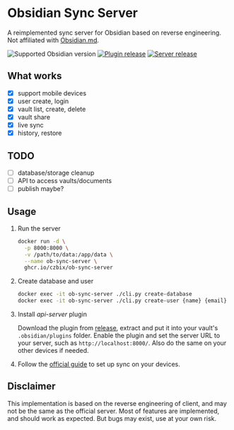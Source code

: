 # Obsidian Sync Server
A reimplemented sync server for Obsidian based on reverse engineering.
Not affiliated with [Obsidian.md](https://obsidian.md/).

![Supported Obsidian version](https://img.shields.io/badge/dynamic/json?url=https%3A%2F%2Fraw.githubusercontent.com%2FCzBiX%2Fob-sync-server%2Fmaster%2Fob-plugin%2Fapi-server%2Fmanifest.json&query=minAppVersion&logo=obsidian&label=Obsidian&color=rebeccapurple)
[![Plugin release](https://img.shields.io/github/v/release/czbix/ob-sync-server?label=plugin)](https://github.com/CzBiX/ob-sync-server/releases)
[![Server release](https://img.shields.io/github/v/tag/czbix/ob-sync-server?filter=v*&label=server)](https://github.com/CzBiX/ob-sync-server/pkgs/container/ob-sync-server)


## What works
- [x] support mobile devices
- [x] user create, login
- [x] vault list, create, delete
- [x] vault share
- [x] live sync
- [x] history, restore

## TODO
- [ ] database/storage cleanup
- [ ] API to access vaults/documents
- [ ] publish maybe?

## Usage

1. Run the server
   ```bash
   docker run -d \
     -p 8000:8000 \
     -v /path/to/data:/app/data \
     --name ob-sync-server \
     ghcr.io/czbix/ob-sync-server
   ```
2. Create database and user
   ```bash
   docker exec -it ob-sync-server ./cli.py create-database
   docker exec -it ob-sync-server ./cli.py create-user {name} {email} {password}
   ```

3. Install *api-server* plugin

   Download the plugin from [release](https://github.com/CzBiX/ob-sync-server/releases/latest), extract and put it into your vault's `.obsidian/plugins` folder.
   Enable the plugin and set the server URL to your server, such as `http://localhost:8000/`.
   Also do the same on your other devices if needed.

4. Follow the [official guide](https://help.obsidian.md/Obsidian+Sync/Set+up+Obsidian+Sync#Log+in+with+your+Obsidian+account) to set up sync on your devices.


## Disclaimer
This implementation is based on the reverse engineering of client, and may not be the same as the official server.
Most of features are implemented, and should work as expected.
But bugs may exist, use at your own risk.